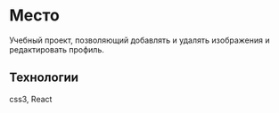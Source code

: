 # Место

Учебный проект, позволяющий добавлять и удалять изображения и редактировать профиль. 

## Технологии

css3, React

